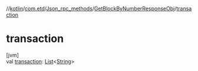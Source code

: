 //[kotlin](../../../../index.md)/[com.etd](../../index.md)/[Json_rpc_methods](../index.md)/[GetBlockByNumberResponseObj](index.md)/[transaction](transaction.md)

# transaction

[jvm]\
val [transaction](transaction.md): [List](https://kotlinlang.org/api/latest/jvm/stdlib/kotlin.collections/-list/index.html)&lt;[String](https://kotlinlang.org/api/latest/jvm/stdlib/kotlin/-string/index.html)&gt;
